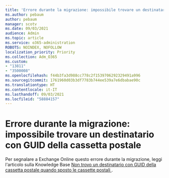 ```yaml
---
title: 'Errore durante la migrazione: impossibile trovare un destinatario con GUID della cassetta postale'
ms.author: pebaum
author: pebaum
manager: scotv
ms.date: 09/03/2021
audience: Admin
ms.topic: article
ms.service: o365-administration
ROBOTS: NOINDEX, NOFOLLOW
localization_priority: Priority
ms.collection: Adm_O365
ms.custom:
- "13811"
- "3500008"
ms.openlocfilehash: f44b3fa3d988cc778c2f1539706292329491a996
ms.sourcegitcommit: 1761960d03b3df7783b744ee539a7e6dbabae90c
ms.translationtype: HT
ms.contentlocale: it-IT
ms.lasthandoff: 09/03/2021
ms.locfileid: "58884157"
---
```

# <a name="cannot-find-a-recipient-that-has-mailbox-guid-error-during-migration"></a>Errore durante la migrazione: impossibile trovare un destinatario con GUID della cassetta postale

Per segnalare a Exchange Online questo errore durante la migrazione, leggi l'articolo sulla Knowledge Base [Non trovo un destinatario con GUID della cassetta postale quando sposto le cassette postali ](https://docs.microsoft.com/exchange/troubleshoot/move-mailboxes/migrationpermanentexception-when-moving-mailboxes).